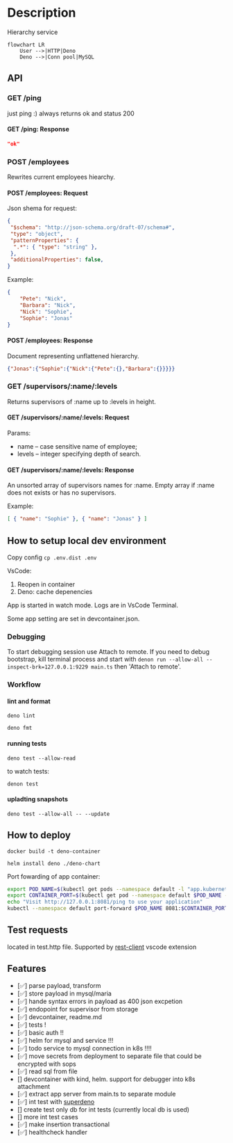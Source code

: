 # Description

Hierarchy service

```mermaid
flowchart LR
    User -->|HTTP|Deno
    Deno -->|Conn pool|MySQL
```

## API

### GET /ping

just ping :) always returns ok and status 200

#### GET /ping: Response

```json
"ok"
```

### POST /employees

Rewrites current employees hiearchy.

#### POST /employees: Request

Json shema for request:

```json
{
 "$schema": "http://json-schema.org/draft-07/schema#",
 "type": "object",
 "patternProperties": {
  ".*": { "type": "string" },
 },
 "additionalProperties": false,
}
```

Example:

```json
{
    "Pete": "Nick",
    "Barbara": "Nick",
    "Nick": "Sophie",
    "Sophie": "Jonas"
}
```

#### POST /employees: Response

Document representing unflattened hierarchy.

```json
{"Jonas":{"Sophie":{"Nick":{"Pete":{},"Barbara":{}}}}}
```

### GET /supervisors/:name/:levels

Returns supervisors of :name up to :levels in height.

#### GET /supervisors/:name/:levels: Request

Params:

- name – case sensitive name of employee;
- levels – integer specifying depth of search.

#### GET /supervisors/:name/:levels: Response

An unsorted array of supervisors names for :name.
Empty array if :name does not exists or has no supervisors.

Example:

```json
[ { "name": "Sophie" }, { "name": "Jonas" } ]
```

## How to setup local dev environment

Copy config `cp .env.dist .env`

VsCode:

1. Reopen in container
2. Deno: cache depenencies

App is started in watch mode. Logs are in VsCode Terminal.

Some app setting are set in devcontainer.json.

### Debugging

To start debugging session use Attach to remote.
If you need to debug bootstrap, kill terminal process and start with `denon run --allow-all --inspect-brk=127.0.0.1:9229 main.ts` then 'Attach to remote'.

### Workflow

#### lint and format

`deno lint`

`deno fmt`

#### running tests

`deno test --allow-read`

to watch tests:

`denon test`

#### upladting snapshots

`deno test --allow-all -- --update`

## How to deploy

`docker build -t deno-container`

`helm install deno ./deno-chart`

Port fowarding of app container:

```bash
export POD_NAME=$(kubectl get pods --namespace default -l "app.kubernetes.io/name=deno-chart,app.kubernetes.io/instance=deno" -o jsonpath="{.items[0].metadata.name}")
export CONTAINER_PORT=$(kubectl get pod --namespace default $POD_NAME -o jsonpath="{.spec.containers[0].ports[0].containerPort}")
echo "Visit http://127.0.0.1:8081/ping to use your application"
kubectl --namespace default port-forward $POD_NAME 8081:$CONTAINER_PORT
```

## Test requests

located in test.http file. Supported by [rest-client](https://marketplace.visualstudio.com/items?itemName=humao.rest-client) vscode extension

## Features

- [✅] parse payload, transform
- [✅] store payload in mysql/maria
- [✅] hande syntax errors in payload as 400 json excpetion
- [✅] endopoint for supervisor from storage
- [✅] devcontainer, readme.md
- [✅] tests !
- [✅] basic auth !!
- [✅] helm for mysql and service !!!
- [✅] todo service to mysql connection in k8s !!!!
- [✅] move secrets from deployment to separate file that could be encrypted with sops
- [✅] read sql from file
- [] devcontainer with kind, helm. support for debugger into k8s attachment
- [✅] extract app server from main.ts to separate module
- [✅] int test with [superdeno](https://github.com/cmorten/superdeno)
- [] create test only db for int tests (currently local db is used)
- [] more int test cases
- [✅] make insertion transactional
- [✅] healthcheck handler
